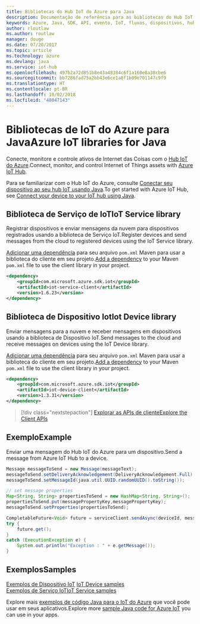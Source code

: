 ```yaml
---
title: Bibliotecas do Hub IoT do Azure para Java
description: Documentação de referência para as bibliotecas do Hub IoT do Azure para Java
keywords: Azure, Java, SDK, API, evento, IoT, fluxos, dispositivos, hub iot
author: rloutlaw
ms.author: routlaw
manager: douge
ms.date: 07/20/2017
ms.topic: article
ms.technology: azure
ms.devlang: java
ms.service: iot-hub
ms.openlocfilehash: 497b2a72d851b8e43a48384c6f1a160e8a38cbe6
ms.sourcegitcommit: bb7286fad75a2bb43e6ce1a8f1b09e701147c9f9
ms.translationtype: HT
ms.contentlocale: pt-BR
ms.lasthandoff: 10/02/2018
ms.locfileid: "48047143"
---
```

# <a name="azure-iot-libraries-for-java"></a><span data-ttu-id="74fc6-104">Bibliotecas de IoT do Azure para Java</span><span class="sxs-lookup"><span data-stu-id="74fc6-104">Azure IoT libraries for Java</span></span>

<span data-ttu-id="74fc6-105">Conecte, monitore e controle ativos de Internet das Coisas com o [Hub IoT do Azure](https://docs.microsoft.com/azure/iot-hub/iot-hub-what-is-iot-hub).</span><span class="sxs-lookup"><span data-stu-id="74fc6-105">Connect, monitor, and control Internet of Things assets with [Azure IoT Hub](https://docs.microsoft.com/azure/iot-hub/iot-hub-what-is-iot-hub).</span></span>

<span data-ttu-id="74fc6-106">Para se familiarizar com o Hub IoT do Azure, consulte [Conectar seu dispositivo ao seu hub IoT usando Java](/azure/iot-hub/iot-hub-java-java-getstarted).</span><span class="sxs-lookup"><span data-stu-id="74fc6-106">To get started with Azure IoT Hub, see [Connect your device to your IoT hub using Java](/azure/iot-hub/iot-hub-java-java-getstarted).</span></span>

## <a name="iot-service-library"></a><span data-ttu-id="74fc6-107">Biblioteca de Serviço de IoT</span><span class="sxs-lookup"><span data-stu-id="74fc6-107">IoT Service library</span></span>

<span data-ttu-id="74fc6-108">Registrar dispositivos e enviar mensagens da nuvem para dispositivos registrados usando a biblioteca de Serviço IoT.</span><span class="sxs-lookup"><span data-stu-id="74fc6-108">Register devices and send messages from the cloud to registered devices using the IoT Service library.</span></span>

<span data-ttu-id="74fc6-109">[Adicionar uma dependência](https://maven.apache.org/guides/getting-started/index.html#How_do_I_use_external_dependencies) para seu arquivo `pom.xml` Maven para usar a biblioteca do cliente em seu projeto.</span><span class="sxs-lookup"><span data-stu-id="74fc6-109">[Add a dependency](https://maven.apache.org/guides/getting-started/index.html#How_do_I_use_external_dependencies) to your Maven `pom.xml` file to use the client library in your project.</span></span>  

```XML
<dependency>
    <groupId>com.microsoft.azure.sdk.iot</groupId>
    <artifactId>iot-service-client</artifactId>
    <version>1.6.23</version>
</dependency>
```   

## <a name="iot-device-library"></a><span data-ttu-id="74fc6-110">Biblioteca de Dispositivo Iot</span><span class="sxs-lookup"><span data-stu-id="74fc6-110">Iot Device library</span></span>

<span data-ttu-id="74fc6-111">Enviar mensagens para a nuvem e receber mensagens em dispositivos usando a biblioteca de Dispositivo IoT.</span><span class="sxs-lookup"><span data-stu-id="74fc6-111">Send messages to the cloud and receive messages on devices using the IoT Device library.</span></span>

<span data-ttu-id="74fc6-112">[Adicionar uma dependência](https://maven.apache.org/guides/getting-started/index.html#How_do_I_use_external_dependencies) para seu arquivo `pom.xml` Maven para usar a biblioteca do cliente em seu projeto.</span><span class="sxs-lookup"><span data-stu-id="74fc6-112">[Add a dependency](https://maven.apache.org/guides/getting-started/index.html#How_do_I_use_external_dependencies) to your Maven `pom.xml` file to use the client library in your project.</span></span>  

```XML
<dependency>
    <groupId>com.microsoft.azure.sdk.iot</groupId>
    <artifactId>iot-device-client</artifactId>
    <version>1.3.31</version>
</dependency>
```

> [!div class="nextstepaction"]
> [<span data-ttu-id="74fc6-113">Explorar as APIs de cliente</span><span class="sxs-lookup"><span data-stu-id="74fc6-113">Explore the Client APIs</span></span>](/java/api/overview/azure/iot/client)   

## <a name="example"></a><span data-ttu-id="74fc6-114">Exemplo</span><span class="sxs-lookup"><span data-stu-id="74fc6-114">Example</span></span>

<span data-ttu-id="74fc6-115">Enviar uma mensagem do Hub IoT do Azure para um dispositivo.</span><span class="sxs-lookup"><span data-stu-id="74fc6-115">Send a message from Azure IoT Hub to a device.</span></span>

```java
Message messageToSend = new Message(messageText);
messageToSend.setDeliveryAcknowledgement(DeliveryAcknowledgement.Full);
messageToSend.setMessageId(java.util.UUID.randomUUID().toString());

// set message properties
Map<String, String> propertiesToSend = new HashMap<String, String>();
propertiesToSend.put(messagePropertyKey,messagePropertyKey);
messageToSend.setProperties(propertiesToSend);

CompletableFuture<Void> future = serviceClient.sendAsync(deviceId, messageToSend);
try {
    future.get();
}
catch (ExecutionException e) {
    System.out.println("Exception : " + e.getMessage());
}
```


## <a name="samples"></a><span data-ttu-id="74fc6-116">Exemplos</span><span class="sxs-lookup"><span data-stu-id="74fc6-116">Samples</span></span>

<span data-ttu-id="74fc6-117">[Exemplos de Dispositivo IoT](https://github.com/Azure/azure-iot-sdk-java/tree/master/device/iot-device-samples)   </span><span class="sxs-lookup"><span data-stu-id="74fc6-117">[IoT Device samples](https://github.com/Azure/azure-iot-sdk-java/tree/master/device/iot-device-samples)   </span></span>  
[<span data-ttu-id="74fc6-118">Exemplos de Serviço IoT</span><span class="sxs-lookup"><span data-stu-id="74fc6-118">IoT Service samples</span></span>](https://github.com/Azure/azure-iot-sdk-java/tree/master/service/iot-service-samples)

<span data-ttu-id="74fc6-119">Explore mais [exemplos de código Java para o IoT do Azure](https://azure.microsoft.com/resources/samples/?platform=java&term=iot) que você pode usar em seus aplicativos.</span><span class="sxs-lookup"><span data-stu-id="74fc6-119">Explore more [sample Java code for Azure IoT](https://azure.microsoft.com/resources/samples/?platform=java&term=iot) you can use in your apps.</span></span>
